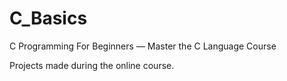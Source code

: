 # C_Basics
C Programming For Beginners — Master the C Language Course

Projects made during the online course.
